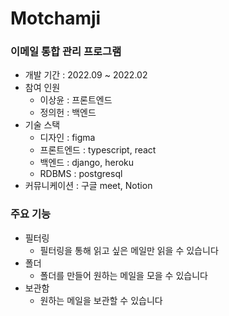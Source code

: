 # Motchamji


### 이메일 통합 관리 프로그램

- 개발 기간 : 2022.09 ~ 2022.02
- 참여 인원
    - 이상윤 : 프론트엔드
    - 정의헌 : 백엔드
- 기술 스택
    - 디자인 : figma
    - 프론트엔드 : typescript, react
    - 백엔드 : django, heroku
    - RDBMS : postgresql
- 커뮤니케이션 : 구글 meet, Notion

### 주요 기능

- 필터링
    - 필터링을 통해 읽고 싶은 메일만 읽을 수 있습니다
- 폴더
    - 폴더를 만들어 원하는 메일을 모을 수 있습니다
- 보관함
    - 원하는 메일을 보관할 수 있습니다
